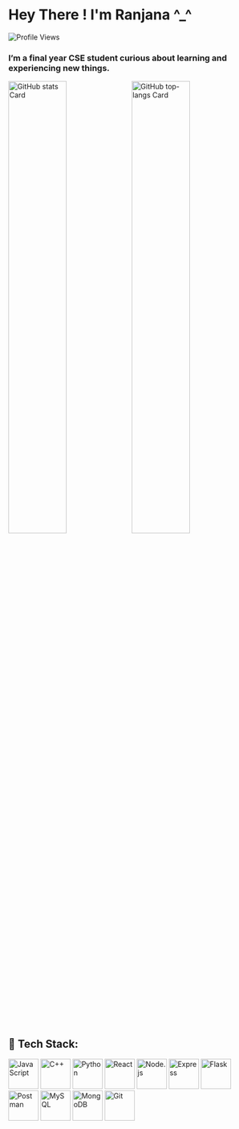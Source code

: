 <!-- Header Section -->
<h1 align="left"> Hey There ! I'm Ranjana ^_^ </h1>

<!-- Profile Views Badge -->
<p align="left">
  <img src="https://komarev.com/ghpvc/?username=msranjana&label=Profile%20views&color=61DAFB&style=flat" alt="Profile Views" />
</p>

<!-- About Paragraph -->
<h3 align="left">I’m a final year CSE student curious about learning and experiencing new things.</h3>

<!-- GitHub Stats -->
<p align="left">
  <img width="48%" src="https://github-readme-stats.vercel.app/api?username=msranjana&theme=react&hide_title=false&hide_rank=false&show_icons=false&include_all_commits=false&count_private=true&line_height=23" alt="GitHub stats Card" />
  <img width="48%" src="https://github-readme-stats.vercel.app/api/top-langs?username=msranjana&theme=react&hide_title=false&layout=compact&langs_count=6&hide_progress=false&card_width=400" alt="GitHub top-langs Card" />
</p>

## 🚀 Tech Stack:

<div align="left">
  <!-- Languages -->
 
  <img src="https://cdn.jsdelivr.net/gh/devicons/devicon/icons/javascript/javascript-original.svg" height="60" alt="JavaScript" />
  <img src="https://cdn.jsdelivr.net/gh/devicons/devicon/icons/cplusplus/cplusplus-original.svg" height="60" alt="C++" />
  <img src="https://cdn.jsdelivr.net/gh/devicons/devicon/icons/python/python-original.svg" height="60" alt="Python" />

  <!-- Frameworks / Libraries -->
  <img src="https://cdn.jsdelivr.net/gh/devicons/devicon/icons/react/react-original.svg" height="60" alt="React" />

  <!-- Backend / Tools -->
  <img src="https://cdn.jsdelivr.net/gh/devicons/devicon/icons/nodejs/nodejs-original.svg" height="60" alt="Node.js" />
  <img src="https://cdn.jsdelivr.net/gh/devicons/devicon/icons/express/express-original.svg" height="60" alt="Express" />
  <img src="https://cdn.jsdelivr.net/gh/devicons/devicon/icons/flask/flask-original.svg" height="60" alt="Flask" />
  <img src="https://cdn.jsdelivr.net/gh/devicons/devicon/icons/postman/postman-original.svg" height="60" alt="Postman" />

  <!-- Databases -->
  <img src="https://cdn.jsdelivr.net/gh/devicons/devicon/icons/mysql/mysql-original.svg" height="60" alt="MySQL" />
  <img src="https://cdn.jsdelivr.net/gh/devicons/devicon/icons/mongodb/mongodb-original.svg" height="60" alt="MongoDB" />

  <!-- Version Control -->
  <img src="https://cdn.jsdelivr.net/gh/devicons/devicon/icons/git/git-original.svg" height="60" alt="Git" />
</div>
